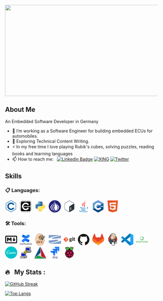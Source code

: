 
<p align="center"><img src="https://media.giphy.com/media/dWesBcTLavkZuG35MI/giphy.gif" width="600" height="300"  /></p>

## About Me

An Embedded Software Developer in Germany
- 🔭 I’m working as a Software Engineer for building embedded ECUs for automobiles.
- 🌱 Exploring Technical Content Writing.
- ⚡ In my free time I love playing Rubik's cubes, solving puzzles, reading books and learning languages
- 📫 How to reach me: &nbsp; [![Linkedin Badge](https://img.shields.io/badge/-rubengdsouza-blue?style=flat&logo=Linkedin&logoColor=white)](https://de.linkedin.com/in/rubengdsouza) [![XING](https://img.shields.io/badge/-rubengdsouza-%23006567.svg?style=flat&logo=xing&logoColor=white)](https://www.xing.com/profile/Ruben_Dsouza) [![Twitter](https://img.shields.io/badge/-rubengdsouza-blue?style=flat&logo=Twitter&logoColor=white)](https://twitter.com/rubengdsouza)

## Skills

### 📋 Languages:
<p>
<img src="https://github.com/devicons/devicon/blob/master/icons/c/c-line.svg" title="C" **alt="C" width="40" height="40"/>&nbsp;
<img src="https://github.com/devicons/devicon/blob/master/icons/embeddedc/embeddedc-original-wordmark.svg" title="Embedded C" **alt="Embedded C" width="40" height="40"/>&nbsp;
<img src="https://github.com/devicons/devicon/blob/master/icons/python/python-original.svg" title="Python" **alt="Python" width="40" height="40"/>&nbsp;
<img src="https://github.com/devicons/devicon/blob/master/icons/perl/perl-original.svg" title="Perl" **alt="Perl" width="40" height="40"/>&nbsp;
<img src="https://github.com/devicons/devicon/blob/master/icons/bash/bash-original.svg" title="Bash" **alt="Bash" width="40" height="40"/>&nbsp;
<img src="https://github.com/devicons/devicon/blob/master/icons/java/java-original.svg" title="Java" **alt="Java" width="40" height="40"/>&nbsp;
<img src="https://github.com/devicons/devicon/blob/master/icons/cplusplus/cplusplus-original.svg" title="C++" **alt="C++" width="40" height="40"/>&nbsp;
<img src="https://github.com/devicons/devicon/blob/master/icons/html5/html5-original.svg" title="HTML5" alt="HTML" width="40" height="40"/>&nbsp;
</p>

### 🛠 Tools:
<p>
<img src="https://github.com/devicons/devicon/blob/master/icons/markdown/markdown-original.svg" title="Markdown" **alt="Markdown" width="40" height="40"/>&nbsp;
<img src="https://github.com/devicons/devicon/blob/master/icons/confluence/confluence-original-wordmark.svg" title="Confluence" **alt="Confluence" width="40" height="40"/>&nbsp;
<img src="https://github.com/devicons/devicon/blob/master/icons/gcc/gcc-original.svg" title="GCC" **alt="GCC" width="40" height="40"/>&nbsp;
<img src="https://github.com/devicons/devicon/blob/master/icons/subversion/subversion-original.svg" title="SVN" **alt="SVN" width="40" height="40"/>&nbsp;
<img src="https://github.com/devicons/devicon/blob/master/icons/git/git-original-wordmark.svg" title="Git" **alt="Git" width="40" height="40"/>&nbsp;
<img src="https://github.com/devicons/devicon/blob/master/icons/github/github-original.svg" title="GitHub" **alt="GitHub" width="40" height="40"/>&nbsp;
<img src="https://github.com/devicons/devicon/blob/master/icons/gitlab/gitlab-original.svg" title="GitLab" **alt="GitLab" width="40" height="40"/>&nbsp;
<img src="https://github.com/devicons/devicon/blob/master/icons/jenkins/jenkins-original.svg" title="Jenkins" **alt="Jenkins" width="40" height="40"/>&nbsp;
<img src="https://github.com/devicons/devicon/blob/master/icons/vscode/vscode-original.svg" title="VSCode" **alt="VSCode" width="40" height="40"/>&nbsp;
<img src="https://github.com/devicons/devicon/blob/master/icons/anaconda/anaconda-original-wordmark.svg" title="Anaconda" alt="Anaconda" width="40" height="40"/>&nbsp;
<img src="https://github.com/devicons/devicon/blob/master/icons/canva/canva-original.svg" title="Canva" **alt="Canva" width="40" height="40"/>&nbsp;
<img src="https://github.com/devicons/devicon/blob/master/icons/putty/putty-original.svg" title="Putty" **alt="Putty" width="40" height="40"/>&nbsp;
<img src="https://github.com/devicons/devicon/blob/master/icons/cmake/cmake-original.svg" title="CMake" **alt="CMake" width="40" height="40"/>&nbsp;
<img src="https://github.com/devicons/devicon/blob/master/icons/jira/jira-original-wordmark.svg" title="Jira" **alt="Jira" width="40" height="40"/>&nbsp;
<img src="https://github.com/devicons/devicon/blob/master/icons/raspberrypi/raspberrypi-original.svg" title="RasberryPi" **alt="RasberryPi" width="40" height="40"/>&nbsp;
</p>

## 🔥 &nbsp; My Stats :
[![GitHub Streak](http://github-readme-streak-stats.herokuapp.com?user=rubengdsouza&theme=dark&background=000000)](https://git.io/streak-stats)

[![Top Langs](https://github-readme-stats.vercel.app/api/top-langs/?username=rubengdsouza&layout=compact&theme=vision-friendly-dark)](https://github.com/anuraghazra/github-readme-stats)

<!--
[![Duolingo](https://img.shields.io/badge/Duolingo-%234DC730.svg?style=flat&logo=Duolingo&logoColor=white)]
### 🔬 CI Tools:
### 🎨 Design Tools:
### 💻 IDEs/Editors:
### ✍️ Blog Posts : 
-->

